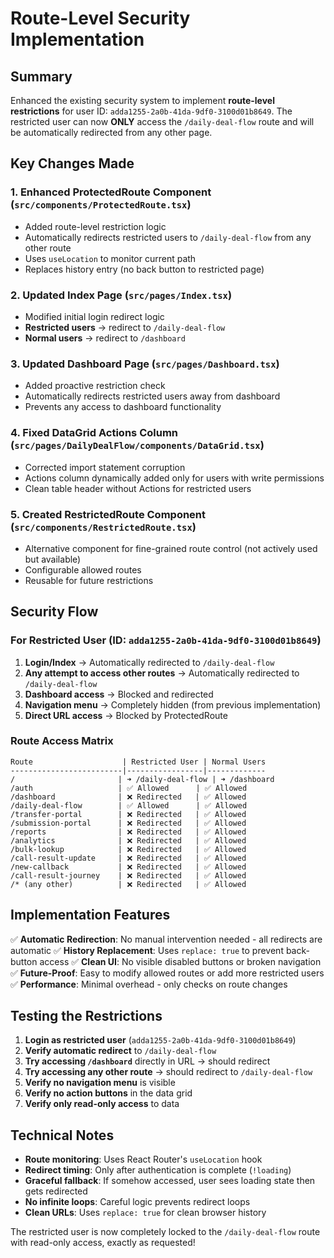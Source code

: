 # Route-Level Security Implementation

## Summary
Enhanced the existing security system to implement **route-level restrictions** for user ID: `adda1255-2a0b-41da-9df0-3100d01b8649`. The restricted user can now **ONLY** access the `/daily-deal-flow` route and will be automatically redirected from any other page.

## Key Changes Made

### 1. Enhanced ProtectedRoute Component (`src/components/ProtectedRoute.tsx`)
- Added route-level restriction logic
- Automatically redirects restricted users to `/daily-deal-flow` from any other route
- Uses `useLocation` to monitor current path
- Replaces history entry (no back button to restricted page)

### 2. Updated Index Page (`src/pages/Index.tsx`)
- Modified initial login redirect logic
- **Restricted users** → redirect to `/daily-deal-flow`
- **Normal users** → redirect to `/dashboard`

### 3. Updated Dashboard Page (`src/pages/Dashboard.tsx`)  
- Added proactive restriction check
- Automatically redirects restricted users away from dashboard
- Prevents any access to dashboard functionality

### 4. Fixed DataGrid Actions Column (`src/pages/DailyDealFlow/components/DataGrid.tsx`)
- Corrected import statement corruption
- Actions column dynamically added only for users with write permissions
- Clean table header without Actions for restricted users

### 5. Created RestrictedRoute Component (`src/components/RestrictedRoute.tsx`)
- Alternative component for fine-grained route control (not actively used but available)
- Configurable allowed routes
- Reusable for future restrictions

## Security Flow

### **For Restricted User (ID: `adda1255-2a0b-41da-9df0-3100d01b8649`)**

1. **Login/Index** → Automatically redirected to `/daily-deal-flow`
2. **Any attempt to access other routes** → Automatically redirected to `/daily-deal-flow`
3. **Dashboard access** → Blocked and redirected
4. **Navigation menu** → Completely hidden (from previous implementation)
5. **Direct URL access** → Blocked by ProtectedRoute

### **Route Access Matrix**
```
Route                    | Restricted User | Normal Users
-------------------------|-----------------|-------------
/                       | ➜ /daily-deal-flow | ➜ /dashboard  
/auth                   | ✅ Allowed      | ✅ Allowed
/dashboard              | ❌ Redirected   | ✅ Allowed
/daily-deal-flow        | ✅ Allowed      | ✅ Allowed
/transfer-portal        | ❌ Redirected   | ✅ Allowed
/submission-portal      | ❌ Redirected   | ✅ Allowed
/reports                | ❌ Redirected   | ✅ Allowed
/analytics              | ❌ Redirected   | ✅ Allowed
/bulk-lookup            | ❌ Redirected   | ✅ Allowed
/call-result-update     | ❌ Redirected   | ✅ Allowed
/new-callback           | ❌ Redirected   | ✅ Allowed
/call-result-journey    | ❌ Redirected   | ✅ Allowed
/* (any other)          | ❌ Redirected   | ✅ Allowed
```

## Implementation Features

✅ **Automatic Redirection**: No manual intervention needed - all redirects are automatic
✅ **History Replacement**: Uses `replace: true` to prevent back-button access
✅ **Clean UI**: No visible disabled buttons or broken navigation
✅ **Future-Proof**: Easy to modify allowed routes or add more restricted users
✅ **Performance**: Minimal overhead - only checks on route changes

## Testing the Restrictions

1. **Login as restricted user** (`adda1255-2a0b-41da-9df0-3100d01b8649`)
2. **Verify automatic redirect** to `/daily-deal-flow`
3. **Try accessing `/dashboard`** directly in URL → should redirect
4. **Try accessing any other route** → should redirect to `/daily-deal-flow`
5. **Verify no navigation menu** is visible
6. **Verify no action buttons** in the data grid
7. **Verify only read-only access** to data

## Technical Notes

- **Route monitoring**: Uses React Router's `useLocation` hook
- **Redirect timing**: Only after authentication is complete (`!loading`)
- **Graceful fallback**: If somehow accessed, user sees loading state then gets redirected
- **No infinite loops**: Careful logic prevents redirect loops
- **Clean URLs**: Uses `replace: true` for clean browser history

The restricted user is now completely locked to the `/daily-deal-flow` route with read-only access, exactly as requested!
